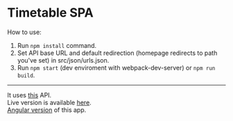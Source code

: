 # Timetable SPA

How to use:
1. Run `npm install` command.
2. Set API base URL and default redirection (homepage redirects to path you've set) in src/json/urls.json.
3. Run `npm start` (dev enviroment with webpack-dev-server) or `npm run build`.

<hr>

It uses <a href="https://github.com/b-galazka/timetable-api">this</a> API.  
Live version is available <a href="http://plan-zsckp.ga">here</a>.  
<a href="https://github.com/b-galazka/timetable-spa-angular">Angular version</a> of this app.